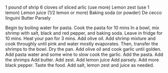 1 pound of shrip
6 cloves of sliced arlic (use more)
Lemon zest (use 1 lemon)
Lemon juice (1/2 lemon or more)
Baking soda (or powder)
De cecco linguini
Butter
Parsely

Begin by boiling water for pasta. Cook the pasta for 10 mins
In a bowl, mix shrimp with salt, black and red pepper, and baking soda. Leave in fridge for 10 mins.
Heat your pan for 3 mins. Add olive oil. Add shrimp mixture and cook throughly until pink and water mostly evaporates. Then, transfer the shrimps to the bowl.
Dry the pan. Add olive oil and cook garlic until golden.
Add pasta water and some wine to slow cook the garlic.
Add the pasta.
Add the shrimps
Add butter.
Add zest.
Add lemon juice
Add parsely.
Add more black pepper.
Taste the food. Add salt, lemon zest and juice as needed.
